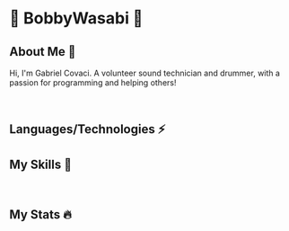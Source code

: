 # :moyai: BobbyWasabi :moyai:
## About Me :book:
  Hi, I'm Gabriel Covaci. A volunteer sound technician and drummer, with a passion for programming and helping others!

<br />

## Languages/Technologies :zap:


## My Skills :muscle:


<br />

## My Stats :fire:

